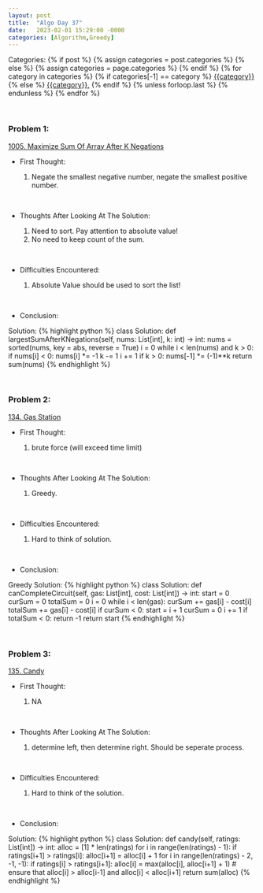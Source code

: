 ```yaml
---
layout: post
title:  "Algo Day 37"
date:   2023-02-01 15:29:00 -0000
categories: [Algorithm,Greedy]
---
```


<div class="post-categories">
  Categories:
  {% if post %}
    {% assign categories = post.categories %}
  {% else %}
    {% assign categories = page.categories %}
  {% endif %}
  {% for category in categories %}
    {% if categories[-1] == category %}
        <a href="{{site.baseurl}}/categories/#{{category|slugize}}">{{category}}</a>
    {% else %}
        <a href="{{site.baseurl}}/categories/#{{category|slugize}}">{{category}},</a>
    {% endif %}
  {% unless forloop.last %}&nbsp;{% endunless %}
  {% endfor %}
</div>

&nbsp;


### Problem 1:

[1005. Maximize Sum Of Array After K Negations](https://leetcode.com/problems/maximize-sum-of-array-after-k-negations/)

* First Thought:

  1. Negate the smallest negative number, negate the smallest positive number. 

&nbsp;

* Thoughts After Looking At The Solution:

  1. Need to sort. Pay attention to absolute value!
  2. No need to keep count of the sum.

&nbsp;

* Difficulties Encountered:

  1. Absolute Value should be used to sort the list!

&nbsp;

* Conclusion:

Solution:
  {% highlight python %}
    class Solution:
        def largestSumAfterKNegations(self, nums: List[int], k: int) -> int:
            nums = sorted(nums, key = abs, reverse = True)
            i = 0
            while i < len(nums) and k > 0:
                if nums[i] < 0:
                    nums[i] *= -1
                    k -= 1
                i += 1
            if k > 0: nums[-1] *= (-1)**k
            return sum(nums)
  {% endhighlight %}


&nbsp;

### Problem 2:

[134. Gas Station](https://leetcode.com/problems/gas-station/)

* First Thought:

  1. brute force (will exceed time limit)

&nbsp;

* Thoughts After Looking At The Solution:

  1. Greedy. 

&nbsp;

* Difficulties Encountered:

  1. Hard to think of solution.


&nbsp;

* Conclusion:

Greedy Solution:
  {% highlight python %}
    class Solution:
        def canCompleteCircuit(self, gas: List[int], cost: List[int]) -> int:
            start = 0
            curSum = 0
            totalSum = 0
            i = 0
            while i < len(gas):
                curSum += gas[i] - cost[i]
                totalSum += gas[i] - cost[i]
                if curSum < 0:
                    start = i + 1
                    curSum = 0
                i += 1
            if totalSum < 0:
                return -1
            return start
  {% endhighlight %}


&nbsp;

### Problem 3:

[135. Candy](https://leetcode.com/problems/candy/)

* First Thought:

  1. NA

&nbsp;

* Thoughts After Looking At The Solution:

  1. determine left, then determine right. Should be seperate process.

&nbsp;

* Difficulties Encountered:

  1. Hard to think of the solution.

&nbsp;

* Conclusion:

Solution:
  {% highlight python %}
    class Solution:
      def candy(self, ratings: List[int]) -> int:
          alloc = [1] * len(ratings)
          for i in range(len(ratings) - 1):
              if ratings[i+1] > ratings[i]: alloc[i+1] = alloc[i] + 1
          for i in range(len(ratings) - 2, -1, -1):
              if ratings[i] > ratings[i+1]:
                  alloc[i] = max(alloc[i], alloc[i+1] + 1) # ensure that alloc[i] > alloc[i-1] and alloc[i] < alloc[i+1]
          return sum(alloc)
  {% endhighlight %}

&nbsp;